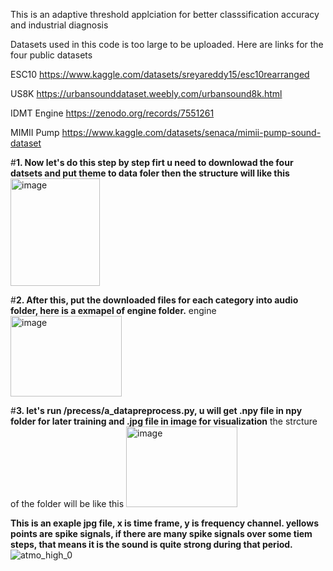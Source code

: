 This is an adaptive threshold applciation for better classsification accuracy and industrial diagnosis

Datasets used in this code is too large to be uploaded. Here are links for the four public datasets


ESC10
https://www.kaggle.com/datasets/sreyareddy15/esc10rearranged

US8K
https://urbansounddataset.weebly.com/urbansound8k.html

IDMT Engine
https://zenodo.org/records/7551261

MIMII Pump
https://www.kaggle.com/datasets/senaca/mimii-pump-sound-dataset


#**1. Now let's do this step by step firt u need to downlowad the four datsets and put theme to data foler then the structure will like this** 
<img width="143" height="172" alt="image" src="https://github.com/user-attachments/assets/91927de8-b99b-4efc-8d92-c280e5fb3b4f" />

<!--
adaptive-threshold
    ...
    processing
    data
        engine 
        pump
        esc10
        us8k -->
#**2. After this, put the downloaded files for each category into audio folder, here is a exmapel of engine folder.**
engine
<img width="178" height="129" alt="image" src="https://github.com/user-attachments/assets/e1c938f6-75fd-4ac3-bf0a-281bd9cb0098" />
<!--
audio
    broken
        atmo_high_0.wav
        ...
    good
    heavy_load -->

 #**3. let's run /precess/a_datapreprocess.py, u will get  .npy file in npy folder for later training and .jpg file in image for visualization**
    the strcture of the folder will be like this
<img width="178" height="129" alt="image" src="https://github.com/user-attachments/assets/e1c938f6-75fd-4ac3-bf0a-281bd9cb0098" />

<!--
audio
    broken
    good
    heavy_load
img    
    broken
    good
    heavy_load
npy
    broken
    good
    heavy_load-->
    
**This is an exaple jpg file, x is time frame, y is frequency channel. yellows points are spike signals, if there are many spike signals over some tiem steps, that means it is the sound is quite strong during that period.**
![atmo_high_0](https://github.com/user-attachments/assets/e00e92e4-b4a0-4a96-b053-bd4ffbaaa7d8)



 
